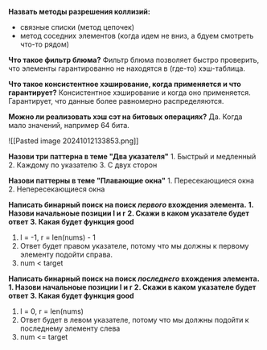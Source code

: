 **Назвать методы разрешения коллизий:**
- связные списки (метод цепочек)
- метод соседних элементов (когда идем не вниз, а бдуем смотреть что-то рядом)

**Что такое фильтр блюма?**
Фильтр блюма позволяет быстро проверить, что элементы гарантированно не находятся в (где-то) хэш-таблица.

**Что такое консистентное хэширование, когда применяется и что гарантирует?**
Консистентное хэширование и когда оно применяется. Гарантирует, что данные более равномерно распределяются.

**Можно ли реализовать хэш сэт на битовых операциях?** 
Да. Когда мало значений, например 64 бита. 


![[Pasted image 20241012133853.png]]

**Назови три паттерна в теме "Два указателя"**
	1. Быстрый и медленный
	2. Каждому по указателю
	3. С двух сторон

**Назови паттерны в теме "Плавающие окна"**
	1. Пересекающиеся окна
	2. Непересекающиеся окна

**Написать бинарный поиск на поиск *первого* вхождения элемента.** 
	**1. Назови начальноые позиции l и r**
	**2. Скажи в каком указателе будет ответ**
	**3. Какая будет функция good**

1. l = -1, r = len(nums) - 1
2. Ответ будет правом указателе, потому что мы должны к первому элементу подойти справа.
3. num < target

**Написать бинарный поиск на поиск *последнего* вхождения элемента.** 
	**1. Назови начальноые позиции l и r**
	**2. Скажи в каком указателе будет ответ**
	**3. Какая будет функция good**

1. l = 0, r = len(nums)
2. Ответ будет в левом указателе, потому что мы должны подойти к последнему элементу слева
3. num <= target
	
